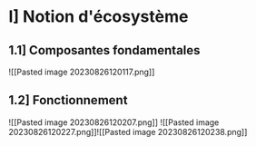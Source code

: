 
# I] Notion d'écosystème

## 1.1] Composantes fondamentales
![[Pasted image 20230826120117.png]]

## 1.2] Fonctionnement 
![[Pasted image 20230826120207.png]]
![[Pasted image 20230826120227.png]]![[Pasted image 20230826120238.png]]


